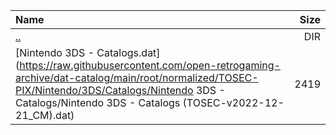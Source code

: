 |Name|Size|
|:---|---:|
|[..](../index.html)|DIR|
|[Nintendo 3DS - Catalogs.dat](https://raw.githubusercontent.com/open-retrogaming-archive/dat-catalog/main/root/normalized/TOSEC-PIX/Nintendo/3DS/Catalogs/Nintendo 3DS - Catalogs/Nintendo 3DS - Catalogs (TOSEC-v2022-12-21_CM).dat)|2419|
